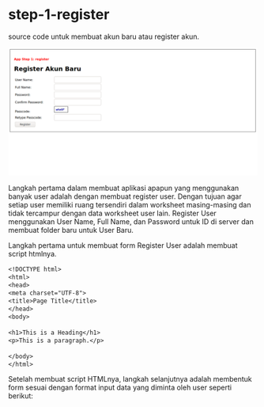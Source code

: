 # step-1-register
source code untuk membuat akun baru atau register akun.

![Register-User](https://github.com/rangkaidata/step-1-register/blob/master/register.png)

Langkah pertama dalam membuat aplikasi apapun yang menggunakan banyak user adalah dengan membuat register user. Dengan tujuan agar setiap user memiliki ruang tersendiri dalam worksheet masing-masing dan tidak tercampur dengan data worksheet user lain. Register User menggunakan User Name, Full Name, dan Password untuk ID di server dan membuat folder baru untuk User Baru. 

Langkah pertama untuk membuat form Register User adalah membuat script htmlnya.

```
<!DOCTYPE html>
<html>
<head>
<meta charset="UTF-8">
<title>Page Title</title>
</head>
<body>

<h1>This is a Heading</h1>
<p>This is a paragraph.</p>

</body>
</html> 
```
Setelah membuat script HTMLnya, langkah selanjutnya adalah membentuk form sesuai dengan format input data yang diminta oleh user seperti berikut:
